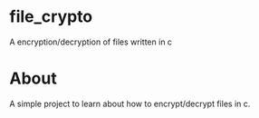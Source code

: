 # file_crypto
A encryption/decryption of files written in c

# About
A simple project to learn about how to encrypt/decrypt files in c.
